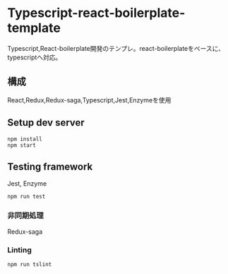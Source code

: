 # Typescript-react-boilerplate-template

Typescript,React-boilerplate開発のテンプレ。react-boilerplateをベースに、typescriptへ対応。

## 構成

React,Redux,Redux-saga,Typescript,Jest,Enzymeを使用

## Setup dev server

```
npm install
npm start
```

## Testing framework

Jest, Enzyme

```
npm run test
```


### 非同期処理

Redux-saga


### Linting

```
npm run tslint
```



